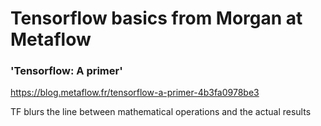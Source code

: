 # Tensorflow basics from Morgan at Metaflow

### 'Tensorflow: A primer'
https://blog.metaflow.fr/tensorflow-a-primer-4b3fa0978be3

TF blurs the line between mathematical operations and the actual results
